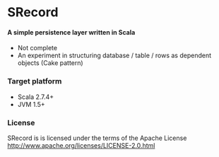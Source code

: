 SRecord
=======

#### A simple persistence layer written in Scala ####

* Not complete
* An experiment in structuring database / table / rows as dependent objects
  (Cake pattern)

### Target platform ###

* Scala 2.7.4+
* JVM 1.5+

### License ###

SRecord is is licensed under the terms of the Apache License 
<http://www.apache.org/licenses/LICENSE-2.0.html>
